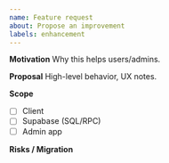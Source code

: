 ```yaml
---
name: Feature request
about: Propose an improvement
labels: enhancement
---
```


**Motivation**
Why this helps users/admins.

**Proposal**
High-level behavior, UX notes.

**Scope**
- [ ] Client
- [ ] Supabase (SQL/RPC)
- [ ] Admin app

**Risks / Migration**


